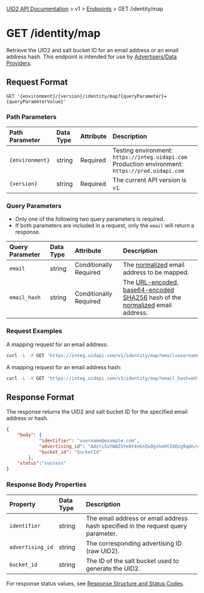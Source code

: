 [UID2 API Documentation](../../README.md) > v1 > [Endpoints](./README.md) > GET /identity/map

# GET /identity/map

Retrieve the UID2 and salt bucket ID for an email address or an email address hash. This endpoint is intended for use by [Advertisers/Data Providers](../guides/advertiser-dataprovider-guide.md).


## Request Format

```GET '{environment}/{version}/identity/map?{queryParameter}={queryParameterValue}'```

### Path Parameters

| Path Parameter | Data Type | Attribute | Description |
| :--- | :--- | :--- | :--- |
| `{environment}` | string | Required | Testing environment: `https://integ.uidapi.com`<br/>Production environment: `https://prod.uidapi.com` |
| `{version}` | string | Required | The current API version is `v1`. |

###  Query Parameters

* Only one of the following two query parameters is required. 
* If both parameters are included in a request, only the `email` will return a response.

| Query Parameter | Data Type | Attribute | Description |
| :--- | :--- | :--- | :--- |
| `email` | string | Conditionally Required | The [normalized](../../README.md#email-address-normalization) email address to be mapped. |
| `email_hash` | string | Conditionally Required | The [URL-encoded, base64-encoded SHA256](../../README.md#email-address-hash-encoding) hash of the [normalized](../../README.md#email-address-normalization) email address. |


### Request Examples

A mapping request for an email address:

```sh
curl -L -X GET 'https://integ.uidapi.com/v1/identity/map?email=username@example.com' -H 'Authorization: Bearer YourTokenBV3tua4BXNw+HVUFpxLlGy8nWN6mtgMlIk='
```
A mapping request for an email address hash:

```sh
curl -L -X GET 'https://integ.uidapi.com/v1/identity/map?email_hash=eVvLS%2FVg%2BYZ6%2Bz3i0NOpSXYyQAfEXqCZ7BTpAjFUBUc%3D' -H 'Authorization: Bearer YourTokenBV3tua4BXNw+HVUFpxLlGy8nWN6mtgMlIk='
```

## Response Format

The response returns the UID2 and salt bucket ID for the specified email address or hash.

```json
{
    "body": {
            "identifier": "username@example.com",
            "advertising_id": "AdvtiSuYWAZSYe8t4n6sQx0gshoHYZdOzg9qUn/eKgE=",
            "bucket_id": "bucketId"
        },
    "status":"success"
}
```

### Response Body Properties

| Property | Data Type | Description |
| :--- | :--- | :--- |
| `identifier` | string | The email address or email address hash specified in the request query parameter. |
| `advertising_id` | string | The corresponding advertising ID (raw UID2). |
| `bucket_id` | string | The ID of the salt bucket used to generate the UID2. |

For response status values, see [Response Structure and Status Codes](../../../api/README.md#response-structure-and-status-codes).

